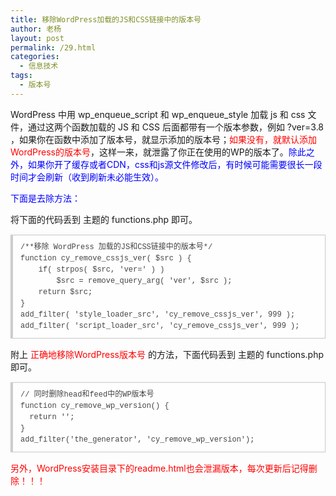 ```yaml
---
title: 移除WordPress加载的JS和CSS链接中的版本号
author: 老杨
layout: post
permalink: /29.html
categories:
  - 信息技术
tags:
  - 版本号
---
```

WordPress 中用 wp\_enqueue\_script 和 wp\_enqueue\_style 加载 js 和 css 文件，通过这两个函数加载的 JS 和 CSS 后面都带有一个版本参数，例如 ?ver=3.8 ，如果你在函数中添加了版本号，就显示添加的版本号；<span style = "color:red;">如果没有，就默认添加WordPress的版本号</span>，这样一来，就泄露了你正在使用的WP的版本了。<span style = "color:blue;">除此之外，如果你开了缓存或者CDN，css和js源文件修改后，有时候可能需要很长一段时间才会刷新（收到刷新未必能生效）。</span>  


  
<span style = "color:blue;">下面是去除方法：</span>

将下面的代码丢到 主题的 functions.php 即可。

<pre style="margin:15px 0;font:100 12px/18px monaco, andale mono, courier new;padding:10px 12px;border:#ccc 1px solid;border-left-width:4px;background-color:#fefefe;box-shadow:0 0 4px #eee;word-break:break-all;word-wrap:break-word;color:#444">/**移除 WordPress 加载的JS和CSS链接中的版本号*/<br />function cy_remove_cssjs_ver( $src ) {<br />    if( strpos( $src, 'ver=' ) )<br />        $src = remove_query_arg( 'ver', $src );<br />    return $src;<br />}<br />add_filter( 'style_loader_src', 'cy_remove_cssjs_ver', 999 );<br />add_filter( 'script_loader_src', 'cy_remove_cssjs_ver', 999 );</pre>

附上 <span style = "color:red;">正确地移除WordPress版本号</span> 的方法，下面代码丢到 主题的 functions.php 即可。

<pre style="margin:15px 0;font:100 12px/18px monaco, andale mono, courier new;padding:10px 12px;border:#ccc 1px solid;border-left-width:4px;background-color:#fefefe;box-shadow:0 0 4px #eee;word-break:break-all;word-wrap:break-word;color:#444">// 同时删除head和feed中的WP版本号<br />function cy_remove_wp_version() {<br />  return '';<br />}<br />add_filter('the_generator', 'cy_remove_wp_version');<br /></pre>

<span style = "color:red;">另外，WordPress安装目录下的readme.html也会泄漏版本，每次更新后记得删除！！！</span>